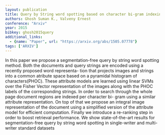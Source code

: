 ```yaml
---
layout: publication
title: Query by String word spotting based on character bi-gram indexing
authors: Ghosh Suman K., Valveny Ernest
conference: "Arxiv"
year: 2015
bibkey: ghosh2015query
additional_links:
  - {name: "Paper", url: "https://arxiv.org/abs/1505.07778"}
tags: ['ARXIV']
---
```

In this paper we propose a segmentation-free query by string word spotting method. Both the documents and query strings are encoded using a recently proposed word representa- tion that projects images and strings into a common atribute space based on a pyramidal histogram of characters(PHOC). These attribute models are learned using linear SVMs over the Fisher Vector representation of the images along with the PHOC labels of the corresponding strings. In order to search through the whole page document regions are indexed per character bi- gram using a similar attribute representation. On top of that we propose an integral image representation of the document using a simplified version of the attribute model for efficient computation. Finally we introduce a re-ranking step in order to boost retrieval performance. We show state-of-the-art results for segmentation-free query by string word spotting in single-writer and multi-writer standard datasets
